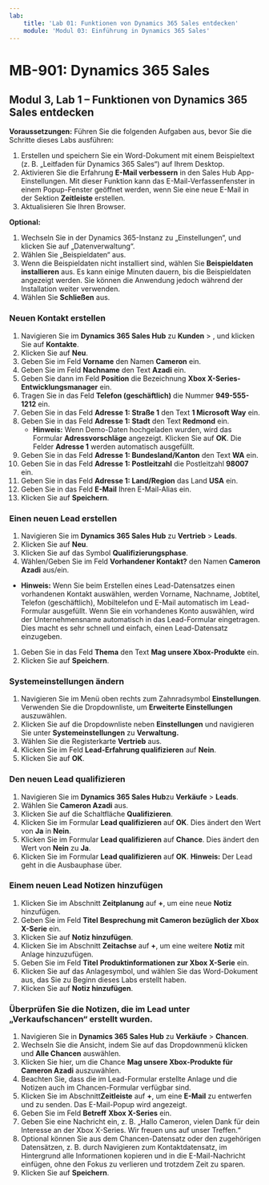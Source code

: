 ```yaml
---
lab:
    title: 'Lab 01: Funktionen von Dynamics 365 Sales entdecken'
    module: 'Modul 03: Einführung in Dynamics 365 Sales'
---
```


# MB-901: Dynamics 365 Sales
## Modul 3, Lab 1 – Funktionen von Dynamics 365 Sales entdecken

**Voraussetzungen:** Führen Sie die folgenden Aufgaben aus, bevor Sie die Schritte dieses Labs ausführen:

1. Erstellen und speichern Sie ein Word-Dokument mit einem Beispieltext (z. B. „Leitfaden für Dynamics 365 Sales“) auf Ihrem Desktop.
1. Aktivieren Sie die Erfahrung **E-Mail verbessern** in den Sales Hub App-Einstellungen. Mit dieser Funktion kann das E-Mail-Verfassenfenster in einem Popup-Fenster geöffnet werden, wenn Sie eine neue E-Mail in der Sektion **Zeitleiste** erstellen.
1. Aktualisieren Sie Ihren Browser.

**Optional:**
 
1. Wechseln Sie in der Dynamics 365-Instanz zu „Einstellungen“, und klicken Sie auf „Datenverwaltung“.
1. Wählen Sie „Beispieldaten“ aus.
1. Wenn die Beispieldaten nicht installiert sind, wählen Sie **Beispieldaten installieren** aus. Es kann einige Minuten dauern, bis die Beispieldaten angezeigt werden. Sie können die Anwendung jedoch während der Installation weiter verwenden.
1. Wählen Sie **Schließen** aus.

### Neuen Kontakt erstellen

1. Navigieren Sie im **Dynamics 365 Sales Hub** zu **Kunden** > , und klicken Sie auf **Kontakte**.
1. Klicken Sie auf **Neu**.
1. Geben Sie im Feld **Vorname** den Namen **Cameron** ein.
1. Geben Sie im Feld **Nachname** den Text **Azadi** ein.
1. Geben Sie dann im Feld **Position** die Bezeichnung **Xbox X-Series-Entwicklungsmanager** ein.
1. Tragen Sie in das Feld **Telefon (geschäftlich)** die Nummer **949-555-1212** ein.
1. Geben Sie in das Feld **Adresse 1: Straße 1** den Text **1 Microsoft Way** ein.
1. Geben Sie in das Feld **Adresse 1: Stadt** den Text **Redmond** ein.
    - **Hinweis:** Wenn Demo-Daten hochgeladen wurden, wird das Formular **Adressvorschläge** angezeigt. Klicken Sie auf **OK**. Die Felder **Adresse 1** werden automatisch ausgefüllt. 
1. Geben Sie in das Feld **Adresse 1: Bundesland/Kanton** den Text **WA** ein.
1. Geben Sie in das Feld **Adresse 1: Postleitzahl** die Postleitzahl **98007** ein.
1. Geben Sie in das Feld **Adresse 1: Land/Region** das Land **USA** ein.
1. Geben Sie in das Feld **E-Mail** Ihren E-Mail-Alias ein.
1. Klicken Sie auf **Speichern**.

### Einen neuen Lead erstellen

1. Navigieren Sie im **Dynamics 365 Sales Hub** zu **Vertrieb** > **Leads**.
1. Klicken Sie auf **Neu**.
1. Klicken Sie auf das Symbol **Qualifizierungsphase**.
1. Wählen/Geben Sie im Feld **Vorhandener Kontakt?**  den Namen **Cameron Azadi** aus/ein.
- **Hinweis:** Wenn Sie beim Erstellen eines Lead-Datensatzes einen vorhandenen Kontakt auswählen, werden Vorname, Nachname, Jobtitel, Telefon (geschäftlich), Mobiltelefon und E-Mail automatisch im Lead-Formular ausgefüllt. Wenn Sie ein vorhandenes Konto auswählen, wird der Unternehmensname automatisch in das Lead-Formular eingetragen. Dies macht es sehr schnell und einfach, einen Lead-Datensatz einzugeben.
1. Geben Sie in das Feld **Thema** den Text **Mag unsere Xbox-Produkte** ein.
1. Klicken Sie auf **Speichern**.

### Systemeinstellungen ändern

1. Navigieren Sie im Menü oben rechts zum Zahnradsymbol **Einstellungen**. Verwenden Sie die Dropdownliste, um **Erweiterte Einstellungen** auszuwählen.
1. Klicken Sie auf die Dropdownliste neben **Einstellungen** und navigieren Sie unter **Systemeinstellungen** zu **Verwaltung.**
1. Wählen Sie die Registerkarte **Vertrieb** aus.
1. Klicken Sie im Feld **Lead-Erfahrung qualifizieren** auf **Nein**.
1. Klicken Sie auf **OK**.

### Den neuen Lead qualifizieren

1. Navigieren Sie im **Dynamics 365 Sales Hub**zu **Verkäufe** > **Leads**.
1. Wählen Sie **Cameron Azadi** aus.
1. Klicken Sie auf die Schaltfläche **Qualifizieren**.
1. Klicken Sie im Formular **Lead qualifizieren** auf **OK**. Dies ändert den Wert von **Ja** in **Nein**.
1. Klicken Sie im Formular **Lead qualifizieren** auf **Chance**. Dies ändert den Wert von **Nein** zu **Ja**.
1. Klicken Sie im Formular **Lead qualifizieren** auf **OK**. 
**Hinweis:** Der Lead geht in die Ausbauphase über.

### Einem neuen Lead Notizen hinzufügen

1. Klicken Sie im Abschnitt **Zeitplanung** auf **+**, um eine neue **Notiz** hinzufügen.
1. Geben Sie im Feld **Titel** **Besprechung mit Cameron bezüglich der Xbox X-Serie** ein.
1. Klicken Sie auf **Notiz hinzufügen**.
1. Klicken Sie im Abschnitt **Zeitachse** auf **+**, um eine weitere **Notiz** mit Anlage hinzuzufügen.
1. Geben Sie im Feld **Titel** **Produktinformationen zur Xbox X-Serie** ein.
1. Klicken Sie auf das Anlagesymbol, und wählen Sie das Word-Dokument aus, das Sie zu Beginn dieses Labs erstellt haben.
1. Klicken Sie auf **Notiz hinzufügen**.

### Überprüfen Sie die Notizen, die im Lead unter „Verkaufschancen“ erstellt wurden.

1. Navigieren Sie in **Dynamics 365 Sales Hub** zu **Verkäufe** > **Chancen**.
1. Wechseln Sie die Ansicht, indem Sie auf das Dropdownmenü klicken und **Alle Chancen** auswählen.
1. Klicken Sie hier, um die Chance **Mag unsere Xbox-Produkte für Cameron Azadi** auszuwählen.
1. Beachten Sie, dass die im Lead-Formular erstellte Anlage und die Notizen auch im Chancen-Formular verfügbar sind. 
1. Klicken Sie im Abschnitt**Zeitleiste** auf **+**, um eine **E-Mail** zu entwerfen und zu senden. Das E-Mail-Popup wird angezeigt.
1. Geben Sie im Feld **Betreff** **Xbox X-Series** ein.
1. Geben Sie eine Nachricht ein, z. B. „Hallo Cameron, vielen Dank für dein Interesse an der Xbox X-Series. Wir freuen uns auf unser Treffen.“ 
1. Optional können Sie aus dem Chancen-Datensatz oder den zugehörigen Datensätzen, z. B. durch Navigieren zum Kontaktdatensatz, im Hintergrund alle Informationen kopieren und in die E-Mail-Nachricht einfügen, ohne den Fokus zu verlieren und trotzdem Zeit zu sparen.
1. Klicken Sie auf **Speichern**.




